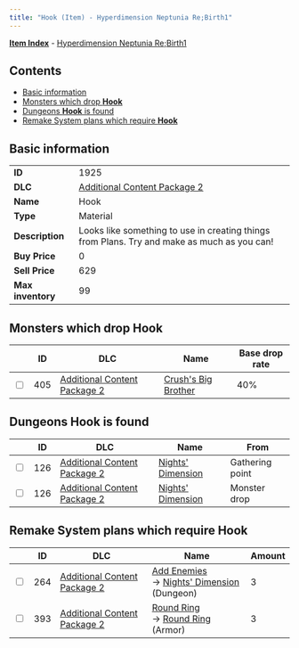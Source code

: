 ```yaml
---
title: "Hook (Item) - Hyperdimension Neptunia Re;Birth1"
---
```


[**Item Index**](/neptunia/rb1/item/index.html) - [Hyperdimension Neptunia Re;Birth1](/neptunia/rb1)

## Contents

- [Basic information](#basic-information)
- [Monsters which drop **Hook**](#monsters-which-drop-hook)
- [Dungeons **Hook** is found](#dungeons-hook-is-found)
- [Remake System plans which require **Hook**](#remake-system-plans-which-require-hook)

## Basic information

|   |   |
| -- | -- |
| **ID** | 1925 |
| **DLC** | [Additional Content Package 2](/neptunia/rb1/dlc/11-pack2.html) |
| **Name** | Hook |
| **Type** | Material |
| **Description** | Looks like something to use in creating things from Plans. Try and make as much as you can! |
| **Buy Price** | 0 |
| **Sell Price** | 629 |
| **Max inventory** | 99 |

## Monsters which drop **Hook**

|    | ID | DLC | Name | Base drop rate |
| -- | -- | --- | ---- | -------------- |
| <input type="checkbox" id="rb1-monster-11-405" class="trackbox" /> | 405 | [Additional Content Package 2](/neptunia/rb1/dlc/11-pack2.html) | [Crush's Big Brother](/neptunia/rb1/monster/11-405-crushs-big-brother.html) | 40% |

## Dungeons **Hook** is found

|    | ID | DLC | Name | From |
| -- | -- | --- | ---- | ---- |
| <input type="checkbox" id="rb1-dungeon-11-126" class="trackbox" /> | 126 | [Additional Content Package 2](/neptunia/rb1/dlc/11-pack2.html) | [Nights' Dimension](/neptunia/rb1/dungeon/11-126-nights-dimension.html) | Gathering point |
| <input type="checkbox" id="rb1-dungeon-11-126" class="trackbox" /> | 126 | [Additional Content Package 2](/neptunia/rb1/dlc/11-pack2.html) | [Nights' Dimension](/neptunia/rb1/dungeon/11-126-nights-dimension.html) | Monster drop |

## Remake System plans which require **Hook**

|    | ID | DLC | Name | Amount |
| -- | -- | --- | ---- | ------ |
| <input type="checkbox" id="rb1-remake-11-264" class="trackbox" /> | 264 | [Additional Content Package 2](/neptunia/rb1/dlc/11-pack2.html) | [Add Enemies](/neptunia/rb1/remake/11-264-add-enemies.html)<br />→ [Nights' Dimension](/neptunia/rb1/dungeon/11-126-nights-dimension.html) (Dungeon) | 3 |
| <input type="checkbox" id="rb1-remake-11-393" class="trackbox" /> | 393 | [Additional Content Package 2](/neptunia/rb1/dlc/11-pack2.html) | [Round Ring](/neptunia/rb1/remake/11-393-round-ring.html)<br />→ [Round Ring](/neptunia/rb1/item/11-2562-round-ring.html) (Armor) | 3 |